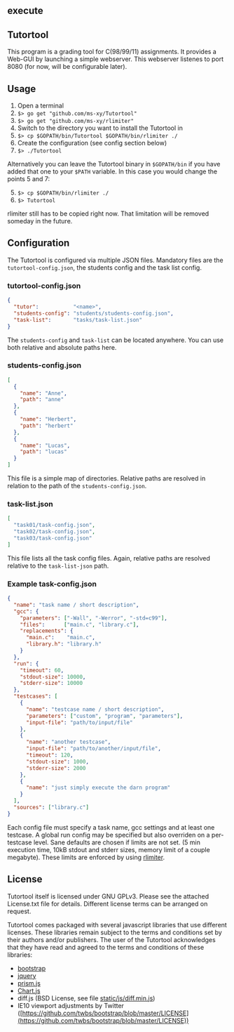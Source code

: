## execute

## Tutortool

This program is a grading tool for C(98/99/11) assignments. It provides a
Web-GUI by launching a simple webserver.
This webserver listenes to port 8080 (for now, will be configurable later).

## Usage

1. Open a terminal
2. `$> go get "github.com/ms-xy/Tutortool"`
3. `$> go get "github.com/ms-xy/rlimiter"`
4. Switch to the directory you want to install the Tutortool in
5. `$> cp $GOPATH/bin/Tutortool $GOPATH/bin/rlimiter ./`
6. Create the configuration (see config section below)
7. `$> ./Tutortool`

Alternatively you can leave the Tutortool binary in `$GOPATH/bin` if you have
added that one to your `$PATH` variable.
In this case you would change the points 5 and 7:

5. `$> cp $GOPATH/bin/rlimiter ./`
7. `$> Tutortool`

rlimiter still has to be copied right now. That limitation will be removed
someday in the future.

## Configuration

The Tutortool is configured via multiple JSON files.
Mandatory files are the `tutortool-config.json`, the students config and the
task list config.

### tutortool-config.json

```json
{
  "tutor":           "<name>",
  "students-config": "students/students-config.json",
  "task-list":       "tasks/task-list.json"
}
```

The `students-config` and `task-list` can be located anywhere. You can use
both relative and absolute paths here.

### students-config.json

```json
[
  {
    "name": "Anne",
    "path": "anne"
  },
  {
    "name": "Herbert",
    "path": "herbert"
  },
  {
    "name": "Lucas",
    "path": "lucas"
  }
]
```

This file is a simple map of directories. Relative paths are resolved in
relation to the path of the `students-config.json`.

### task-list.json

```json
[
  "task01/task-config.json",
  "task02/task-config.json",
  "task03/task-config.json"
]
```

This file lists all the task config files. Again, relative paths are resolved
relative to the `task-list-json` path.

### Example task-config.json

```json
{
  "name": "task name / short description",
  "gcc": {
    "parameters": ["-Wall", "-Werror", "-std=c99"],
    "files":      ["main.c", "library.c"],
    "replacements": {
      "main.c":    "main.c",
      "library.h": "library.h"
    }
  },
  "run": {
    "timeout": 60,
    "stdout-size": 10000,
    "stderr-size": 10000
  },
  "testcases": [
    {
      "name": "testcase name / short description",
      "parameters": ["custom", "program", "parameters"],
      "input-file": "path/to/input/file"
    },
    {
      "name": "another testcase",
      "input-file": "path/to/another/input/file",
      "timeout": 120,
      "stdout-size": 1000,
      "stderr-size": 2000
    },
    {
      "name": "just simply execute the darn program"
    }
  ],
  "sources": ["library.c"]
}
```

Each config file must specify a task name, gcc settings and at least one
testcase.
A global run config may be specified but also overriden on a per-testcase level.
Sane defaults are chosen if limits are not set. (5 min execution time, 10kB
stdout and stderr sizes, memory limit of a couple megabyte).
These limits are enforced by using [rlimiter](https://github.com/ms-xy/rlimiter).

## License

Tutortool itself is licensed under GNU GPLv3.
Please see the attached License.txt file for details.
Different license terms can be arranged on request.

Tutortool comes packaged with several javascript libraries that use different
licenses. These libraries remain subject to the terms and conditions set by
their authors and/or publishers. The user of the Tutortool acknowledges that
they have read and agreed to the terms and conditions of these libraries:

- [bootstrap](https://github.com/twbs/bootstrap/blob/master/LICENSE)
- [jquery](jquery.org/license)
- [prism.js](http://prismjs.com)
- [Chart.js](https://github.com/chartjs/Chart.js/blob/master/LICENSE.md)
- diff.js (BSD License, see file [static/js/diff.min.js](github.com/ms-xy/Tutortool/static/js/diff.min.js))
- IE10 viewport adjustments by Twitter ([https://github.com/twbs/bootstrap/blob/master/LICENSE](https://github.com/twbs/bootstrap/blob/master/LICENSE))
